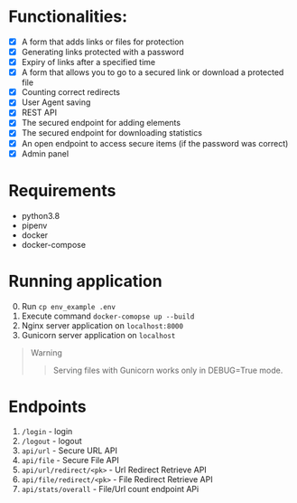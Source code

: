 # Functionalities:

- [x] A form that adds links or files for protection
- [x] Generating links protected with a password
- [x] Expiry of links after a specified time
- [x] A form that allows you to go to a secured link or download a protected file
- [x] Counting correct redirects
- [x] User Agent saving
- [x] REST API
- [x] The secured endpoint for adding elements
- [x] The secured endpoint for downloading statistics
- [x] An open endpoint to access secure items (if the password was correct)
- [x] Admin panel

# Requirements

- python3.8
- pipenv
- docker
- docker-compose

# Running application

0. Run `cp env_example .env`
1. Execute command `docker-comopse up --build`
2. Nginx server application on `localhost:8000`
3. Gunicorn server application on `localhost`

> Warning
>
> > Serving files with Gunicorn works only in DEBUG=True mode.

# Endpoints

1. `/login` - login
2. `/logout` - logout
3. `api/url` - Secure URL API
4. `api/file` - Secure File API
5. `api/url/redirect/<pk>` - Url Redirect Retrieve API
6. `api/file/redirect/<pk>` - File Redirect Retrieve API
7. `api/stats/overall` - File/Url count endpoint APi
